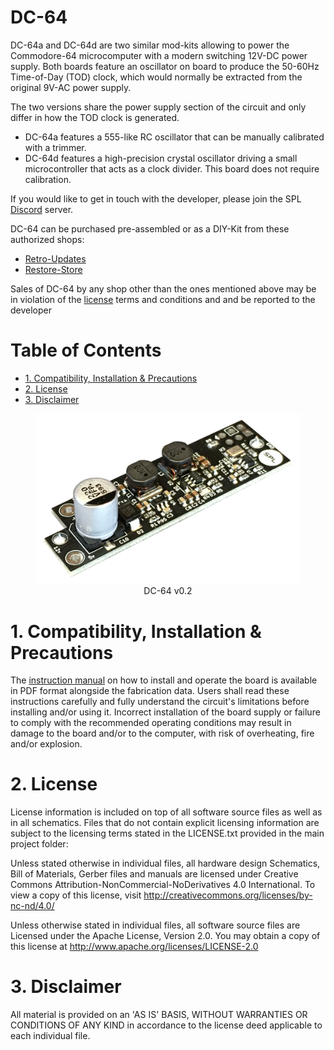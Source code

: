 # DC-64 <!-- omit in toc -->
DC-64a and DC-64d are two similar mod-kits allowing to power the Commodore-64 microcomputer with a modern switching 12V-DC power supply. Both boards feature an oscillator on board to produce the 50-60Hz Time-of-Day (TOD) clock, which would normally be extracted from the original 9V-AC power supply.

The two versions share the power supply section of the circuit and only differ in how the TOD clock is generated.
- DC-64a features a 555-like RC oscillator that can be manually calibrated with a trimmer.
- DC-64d features a high-precision crystal oscillator driving a small microcontroller that acts as a clock divider. This board does not require calibration.

If you would like to get in touch with the developer, please join the SPL [Discord](https://discord.gg/gJsCgebkDw) server.

DC-64 can be purchased pre-assembled or as a DIY-Kit from these authorized shops:

- [Retro-Updates](https://www.retro-updates.com/product/14007423/dc-64d-the-complete-dc-power-mod-for-the-c64)
- [Restore-Store](https://restore-store.de/home/680-dc-64d-v02.html)

Sales of DC-64 by any shop other than the ones mentioned above may be in violation of the [license](#2-license) terms and conditions and and be reported to the developer

# Table of Contents <!-- omit in toc -->

* [1. Compatibility, Installation \& Precautions](#1-compatibility-installation--precautions)
* [2. License](#2-license)
* [3. Disclaimer](#3-disclaimer)


<figure align="center">
	<img src="doc/pictures/DC-64.png" width="600"/>
	<figcaption>DC-64 v0.2</figcaption>
</figure>

# 1. Compatibility, Installation & Precautions
The [instruction manual](doc/DC-64x_v0_manual.pdf) on how to install and operate the board is available in PDF format alongside the fabrication data. Users shall read these instructions carefully and fully understand the circuit's limitations before installing and/or using it. Incorrect installation of the board supply or failure to comply with the recommended operating conditions may result in damage to the board and/or to the computer, with risk of overheating, fire and/or explosion.

# 2. License
License information is included on top of all software source files as well as in all schematics. Files that do not contain explicit licensing information are subject to the licensing terms stated in the LICENSE.txt provided in the main project folder:

Unless stated otherwise in individual files, all hardware design Schematics, Bill of Materials, Gerber files and manuals are licensed under Creative Commons Attribution-NonCommercial-NoDerivatives 4.0 International. To view a copy of this license, visit http://creativecommons.org/licenses/by-nc-nd/4.0/

Unless otherwise stated in individual files, all software source files are Licensed under the Apache License, Version 2.0. You may obtain a copy of this license at http://www.apache.org/licenses/LICENSE-2.0

# 3. Disclaimer
All material is provided on an 'AS IS' BASIS, WITHOUT WARRANTIES OR CONDITIONS OF ANY KIND in accordance to the license deed applicable to
each individual file.
